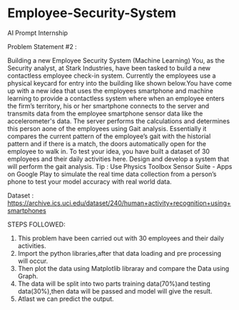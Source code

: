 # Employee-Security-System
AI Prompt Internship

Problem Statement #2 :

Building a new Employee Security System (Machine Learning)
You, as the Security analyst, at Stark Industries, have been tasked to build a new contactless employee check-in system. Currently the employees use a physical keycard for entry into the building like shown below.You have come up with a new idea that uses the employees smartphone and machine learning to provide a contactless system where when an employee enters the firm’s territory, his or her smartphone connects to the server and transmits data from the employee smartphone sensor data like the accelerometer's data. The server performs the calculations and determines this person aone of the employees using Gait analysis. Essentially it compares the current pattern of the employee’s gait with the historial pattern and if there is a match, the doors automatically open for the employee to walk in. To test your idea, you have built a dataset of 30 employees and their daily activities here. Design and develop a system that will perform the gait analysis. Tip : Use Physics Toolbox Sensor Suite - Apps on Google Play to simulate the real time data collection from a person’s phone to test your model accuracy with real world data.


Dataset :
https://archive.ics.uci.edu/dataset/240/human+activity+recognition+using+smartphones


STEPS FOLLOWED:

1. This problem have been carried out with 30 employees and their daily activities.
2. Import the python libraries,after that data loading  and pre processing will occur.
3. Then plot the data using Matplotlib libraray and compare the Data using Graph.
4. The data will be split into two parts training data(70%)and testing data(30%),then data will be passed and model will give the result.
5. Atlast we can predict the output.
